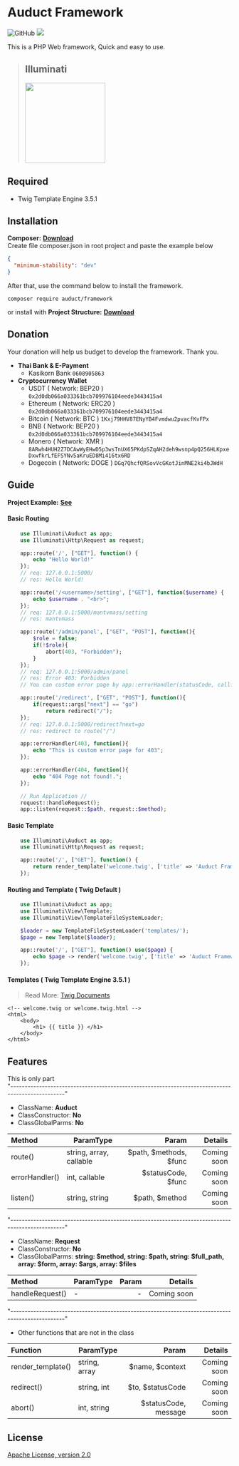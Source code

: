 # Auduct Framework
![GitHub](https://img.shields.io/github/license/mantvmass/auduct-framework)
<img src="https://img.shields.io/badge/PHP-7.4.30-blue">


This is a PHP Web framework, Quick and easy to use.

> <h2>Illuminati</h2><img src="https://upload.wikimedia.org/wikipedia/commons/thumb/a/a9/Illuminati_triangle_eye.png/576px-Illuminati_triangle_eye.png" width="180" >

## Required
- Twig Template Engine 3.5.1

## Installation
**Composer:** [**Download**](https://getcomposer.org/download/)  
Create file composer.json in root project and paste the example below
```json
{
  "minimum-stability": "dev"
}
```
After that, use the command below to install the framework.
```shell
composer require auduct/framework
```
or install with **Project Structure:** [**Download**](https://github.com/mantvmass/auduct/archive/refs/heads/main.zip) 

## Donation
Your donation will help us budget to develop the framework. Thank you.
- **Thai Bank & E-Payment**
  - Kasikorn Bank ```0608905863```
- **Cryptocurrency Wallet**
  - USDT ( Network: BEP20 ) ```0x2d0db066a033361bcb709976104eede3443415a4```
  - Ethereum ( Network: ERC20 ) ```0x2d0db066a033361bcb709976104eede3443415a4```
  - Bitcoin ( Network: BTC ) ```1Kxj79HHV87ENyYB4Fvmdwu2pvacfKvFPx```
  - BNB ( Network: BEP20 ) ```0x2d0db066a033361bcb709976104eede3443415a4```
  - Monero ( Network: XMR ) ```8ARwh4HUH2Z7DCAwWyEHwD5p3wsTnUX65PKdpSZqAH2deh9wsnp4pQ256HLKpxeDxwfkrLfEFSYNv5aKruED8Mi416tx6RD```
  - Dogecoin ( Network: DOGE ) ```DGq7QhcfQRSovVcGKotJinMNE2ki4bJWdH```
  
## Guide 
 
**Project Example:** [**See**](https://github.com/mantvmass/auduct)

#### Basic Routing
```php
    use Illuminati\Auduct as app;
    use Illuminati\Http\Request as request;

    app::route('/', ["GET"], function() {
        echo "Hello World!"
    });
    // req: 127.0.0.1:5000/
    // res: Hello World!

    app::route('/<username>/setting', ["GET"], function($username) {
        echo $username . "<br>";
    });
    // req: 127.0.0.1:5000/mantvmass/setting
    // res: mantvmass

	app::route('/admin/panel', ["GET", "POST"], function(){
        $role = false;
        if(!$role){
            abort(403, "Forbidden");
        }
    });
    // req: 127.0.0.1:5000/admin/panel
    // res: Error 403: Forbidden
    // You can custom error page by app::errorHandler(statusCode, callfunction)

	app::route('/redirect', ["GET", "POST"], function(){
        if(request::args["next"] == "go")
            return redirect("/");
    });
    // req: 127.0.0.1:5000/redirect?next=go
    // res: redirect to route("/")

    app::errorHandler(403, function(){
        echo "This is custom error page for 403"; 
    });

    app::errorHandler(404, function(){
        echo "404 Page not found!."; 
    });

    // Run Application //
    request::handleRequest();
    app::listen(request::$path, request::$method);
```

#### Basic Template
```php
    use Illuminati\Auduct as app;
    use Illuminati\Http\Request as request;

    app::route('/', ["GET"], function() {
        return render_template('welcome.twig', ['title' => 'Auduct Framework']);
    });
```

#### Routing and Template ( Twig Default )
```php
    use Illuminati\Auduct as app;
    use Illuminati\View\Template;
    use Illuminati\View\TemplateFileSystemLoader;

    $loader = new TemplateFileSystemLoader('templates/');
    $page = new Template($loader);

    app::route('/', ["GET"], function() use($page) {
        echo $page -> render('welcome.twig', ['title' => 'Auduct Framework']);
    });
```

#### Templates (  Twig Template Engine 3.5.1 )
> Read More: [Twig Documents](https://twig.symfony.com/doc/3.x/)
```twig
<!-- welcome.twig or welcome.twig.html -->
<html>
    <body>
        <h1> {{ title }} </h1>
    </body>
</html>
```

## Features
This is only part  
"-------------------------------------------------------------------------------------------------"
- ClassName: **Auduct**
- ClassConstructor: **No**
- ClassGlobalParms: **No**

|      Method         |           ParamType         |           Param              |  Details     |
|     :--------       |           --------          |         ---------:           |  ---------:  |
|      route()        |   string, array, callable   |   $path, $methods, $func     |  Coming soon |
|   errorHandler()    |        int, callable        |     $statusCode, $func       |  Coming soon |
|      listen()       |        string, string       |        $path, $method        |  Coming soon |

"-------------------------------------------------------------------------------------------------"
- ClassName: **Request**
- ClassConstructor: **No**
- ClassGlobalParms: **string: $method, string: $path, string: $full_path, array: $form, array: $args, array: $files**

|      Method         |           ParamType         |           Param              |  Details     |
|     :--------       |           --------          |         ---------:           |  ---------:  |
|   handleRequest()   |               -             |              -               |  Coming soon |

"-------------------------------------------------------------------------------------------------"

- Other functions that are not in the class

|      Function       |           ParamType         |           Param              |  Details     |
|     :--------       |           --------          |         ---------:           |  ---------:  |
|  render_template()  |         string, array       |       $name, $context        |  Coming soon |
|     redirect()      |          string, int        |      $to, $statusCode        |  Coming soon |
|      abort()        |          int, string        |    $statusCode, message      |  Coming soon |


## License
[Apache License, version 2.0](https://github.com/mantvmass/Auduct/blob/main/LICENSE.md)
